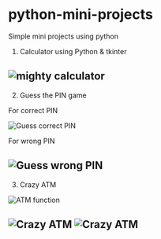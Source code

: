 # python-mini-projects
Simple mini projects using python

1. Calculator using Python & tkinter

![mighty calculator](https://github.com/aayushisingh11/python-mini-projects/blob/master/Mighty%20Calculator/Mighty%20calculator.png)
---
2. Guess the PIN game

For correct PIN <br>

![Guess correct PIN](https://github.com/aayushisingh11/python-mini-projects/blob/master/Guess%20the%20PIN/Guess%20correct.png)

For wrong PIN <br>

![Guess wrong PIN](https://github.com/aayushisingh11/python-mini-projects/blob/master/Guess%20the%20PIN/Guess%20wrong.png)
---
3. Crazy ATM

![ATM function](https://github.com/aayushisingh11/python-mini-projects/blob/master/Crazy%20ATM/ATM%20function.png)

![Crazy ATM](https://github.com/aayushisingh11/python-mini-projects/blob/master/Crazy%20ATM/ATM%20function.png) ![Crazy ATM](https://github.com/aayushisingh11/python-mini-projects/blob/master/Crazy%20ATM/function%203%20%26%204.png)
---